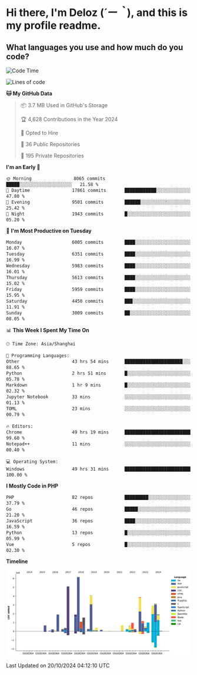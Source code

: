 # **Hi there, I'm Deloz (*´ー｀*), and this is my profile readme.**

## **What languages you use and how much do you code?**

<!--START_SECTION:waka-->
![Code Time](http://img.shields.io/badge/Code%20Time-4%2C856%20hrs%2027%20mins-blue)

![Lines of code](https://img.shields.io/badge/From%20Hello%20World%20I%27ve%20Written-41.7%20million%20lines%20of%20code-blue)

**🐱 My GitHub Data** 

> 📦 3.7 MB Used in GitHub's Storage 
 > 
> 🏆 4,628 Contributions in the Year 2024
 > 
> 💼 Opted to Hire
 > 
> 📜 36 Public Repositories 
 > 
> 🔑 195 Private Repositories 
 > 
**I'm an Early 🐤** 

```text
🌞 Morning                8065 commits        █████░░░░░░░░░░░░░░░░░░░░   21.58 % 
🌆 Daytime                17861 commits       ████████████░░░░░░░░░░░░░   47.80 % 
🌃 Evening                9501 commits        ██████░░░░░░░░░░░░░░░░░░░   25.42 % 
🌙 Night                  1943 commits        █░░░░░░░░░░░░░░░░░░░░░░░░   05.20 % 
```
📅 **I'm Most Productive on Tuesday** 

```text
Monday                   6005 commits        ████░░░░░░░░░░░░░░░░░░░░░   16.07 % 
Tuesday                  6351 commits        ████░░░░░░░░░░░░░░░░░░░░░   16.99 % 
Wednesday                5983 commits        ████░░░░░░░░░░░░░░░░░░░░░   16.01 % 
Thursday                 5613 commits        ████░░░░░░░░░░░░░░░░░░░░░   15.02 % 
Friday                   5959 commits        ████░░░░░░░░░░░░░░░░░░░░░   15.95 % 
Saturday                 4450 commits        ███░░░░░░░░░░░░░░░░░░░░░░   11.91 % 
Sunday                   3009 commits        ██░░░░░░░░░░░░░░░░░░░░░░░   08.05 % 
```


📊 **This Week I Spent My Time On** 

```text
🕑︎ Time Zone: Asia/Shanghai

💬 Programming Languages: 
Other                    43 hrs 54 mins      ██████████████████████░░░   88.65 % 
Python                   2 hrs 51 mins       █░░░░░░░░░░░░░░░░░░░░░░░░   05.78 % 
Markdown                 1 hr 9 mins         █░░░░░░░░░░░░░░░░░░░░░░░░   02.32 % 
Jupyter Notebook         33 mins             ░░░░░░░░░░░░░░░░░░░░░░░░░   01.13 % 
TOML                     23 mins             ░░░░░░░░░░░░░░░░░░░░░░░░░   00.79 % 

🔥 Editors: 
Chrome                   49 hrs 19 mins      █████████████████████████   99.60 % 
Notepad++                11 mins             ░░░░░░░░░░░░░░░░░░░░░░░░░   00.40 % 

💻 Operating System: 
Windows                  49 hrs 31 mins      █████████████████████████   100.00 % 
```

**I Mostly Code in PHP** 

```text
PHP                      82 repos            █████████░░░░░░░░░░░░░░░░   37.79 % 
Go                       46 repos            █████░░░░░░░░░░░░░░░░░░░░   21.20 % 
JavaScript               36 repos            ████░░░░░░░░░░░░░░░░░░░░░   16.59 % 
Python                   13 repos            █░░░░░░░░░░░░░░░░░░░░░░░░   05.99 % 
Vue                      5 repos             █░░░░░░░░░░░░░░░░░░░░░░░░   02.30 % 
```



**Timeline**

![Lines of Code chart](https://raw.githubusercontent.com/deloz/deloz/main/assets/bar_graph.png)


 Last Updated on 20/10/2024 04:12:10 UTC
<!--END_SECTION:waka-->

